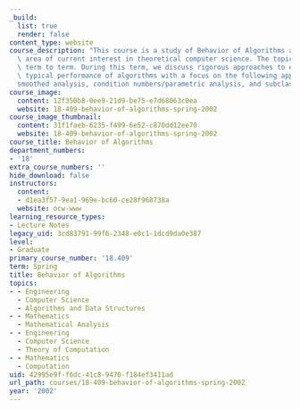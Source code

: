 ```yaml
---
_build:
  list: true
  render: false
content_type: website
course_description: "This course is a study of Behavior of Algorithms and covers an\
  \ area of current interest in theoretical computer science. The topics vary from\
  \ term to term. During this term, we discuss rigorous approaches to explaining the\
  \ typical performance of algorithms with a focus on the following approaches:\_\
  smoothed analysis, condition numbers/parametric analysis, and subclassing inputs.\n"
course_image:
  content: 12f350b8-0ee9-21d9-be75-e7d68063c0ea
  website: 18-409-behavior-of-algorithms-spring-2002
course_image_thumbnail:
  content: 31f1faeb-6235-f499-6e52-c870dd12ee70
  website: 18-409-behavior-of-algorithms-spring-2002
course_title: Behavior of Algorithms
department_numbers:
- '18'
extra_course_numbers: ''
hide_download: false
instructors:
  content:
  - d1ea3f57-9ea1-969e-bc60-ce28f968738a
  website: ocw-www
learning_resource_types:
- Lecture Notes
legacy_uid: 3cd83791-99f6-2348-e0c1-1dcd9da0e387
level:
- Graduate
primary_course_number: '18.409'
term: Spring
title: Behavior of Algorithms
topics:
- - Engineering
  - Computer Science
  - Algorithms and Data Structures
- - Mathematics
  - Mathematical Analysis
- - Engineering
  - Computer Science
  - Theory of Computation
- - Mathematics
  - Computation
uid: 42995e9f-f6dc-41c8-9470-f184ef3411ad
url_path: courses/18-409-behavior-of-algorithms-spring-2002
year: '2002'
---
```


